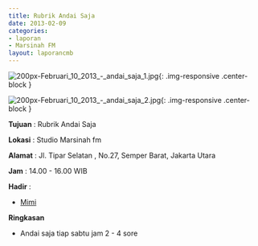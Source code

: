```yaml
---
title: Rubrik Andai Saja 
date: 2013-02-09
categories:
- laporan
- Marsinah FM
layout: laporancmb
---
```



![200px-Februari_10_2013_-_andai_saja_1.jpg](/uploads/200px-Februari_10_2013_-_andai_saja_1.jpg){: .img-responsive .center-block }

![200px-Februari_10_2013_-_andai_saja_2.jpg](/uploads/200px-Februari_10_2013_-_andai_saja_2.jpg){: .img-responsive .center-block }


**Tujuan** : Rubrik Andai Saja 

**Lokasi** : Studio Marsinah fm 

**Alamat** : Jl. Tipar Selatan , No.27, Semper Barat, Jakarta Utara 

**Jam** : 14.00 - 16.00 WIB 

**Hadir** :
* [Mimi](http://wiki.ciptamedia.org/wiki/Mimi)

**Ringkasan**  
* Andai saja tiap sabtu jam 2 - 4 sore
